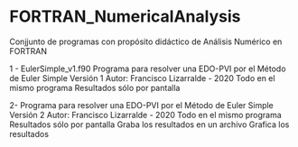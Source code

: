 # FORTRAN_NumericalAnalysis

Conjjunto de programas con propósito didáctico de Análisis Numérico en FORTRAN

1 - EulerSimple_v1.f90
    Programa para resolver una EDO-PVI
    por el Método de Euler Simple
    Versión 1
    Autor: Francisco Lizarralde - 2020
    Todo en el mismo programa
    Resultados sólo por pantalla
    
 2- Programa para resolver una EDO-PVI
    por el Método de Euler Simple
    Versión 2
    Autor: Francisco Lizarralde - 2020
    Todo en el mismo programa
    Resultados sólo por pantalla
    Graba los resultados en un archivo
    Grafica los resultados
